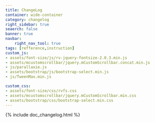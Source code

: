 ```yaml
---
title: ChangeLog
container: wide-container
category: changelog
right_sidebar: true
seaerch: false 
banner: true
navbar:
    right_nav_tool: true
tags: [refference,instruction]
custom_js:
- assets/font-size/js/rv-jquery-fontsize-2.0.3.min.js
- assets/mcustomscrollbar/jquery.mCustomScrollbar.concat.min.js
- js/parallaxie.js
- assets/bootstrap/js/bootstrap-select.min.js
- js/TweenMax.min.js

custom_css:
- assets/font-size/css/rvfs.css
- assets/mcustomscrollbar/jquery.mCustomScrollbar.min.css
- assets/bootstrap/css/bootstrap-select.min.css
---
```


{% include doc_changelog.html %}